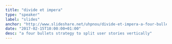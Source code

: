 ```yaml
---
title: "divide et impera"
type: "speaker"
label: "slides"
anchor: "http://www.slideshare.net/uhpnou/divide-et-impera-a-four-bullet-strategy-to-vertically-split-user-stories"
date: "2017-02-15T10:00:00+01:00"
desc: "a four bullets strategy to split user stories vertically"
---
```

